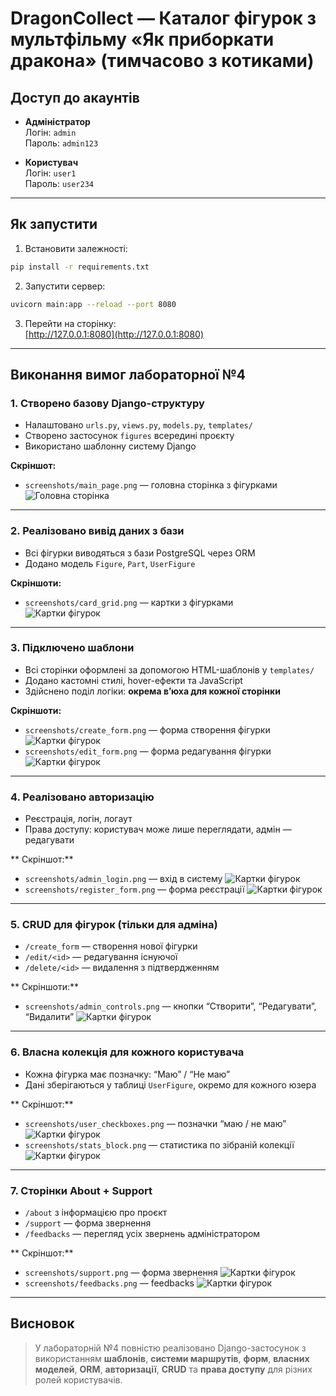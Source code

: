 # DragonCollect — Каталог фігурок з мультфільму «Як приборкати дракона» (тимчасово з котиками)

## Доступ до акаунтів

- **Адміністратор**  
  Логін: `admin`  
  Пароль: `admin123`

- **Користувач**  
  Логін: `user1`  
  Пароль: `user234`

---


## Як запустити

1. Встановити залежності:

```bash
pip install -r requirements.txt
```

2. Запустити сервер:

```bash
uvicorn main:app --reload --port 8080
```

3. Перейти на сторінку:  
[http://127.0.0.1:8080](http://127.0.0.1:8080)

---

## Виконання вимог лабораторної №4

### 1. Створено базову Django-структуру

- Налаштовано `urls.py`, `views.py`, `models.py`, `templates/`
- Створено застосунок `figures` всередині проєкту
- Використано шаблонну систему Django

**Скріншот:**
- `screenshots/main_page.png` — головна сторінка з фігурками  
![Головна сторінка](screenshots/main_page.png)

---

### 2. Реалізовано вивід даних з бази

- Всі фігурки виводяться з бази PostgreSQL через ORM
- Додано модель `Figure`, `Part`, `UserFigure`

**Скріншоти:**
- `screenshots/card_grid.png` — картки з фігурками  
![Картки фігурок](screenshots/card_grid.png)

---

### 3. Підключено шаблони

- Всі сторінки оформлені за допомогою HTML-шаблонів у `templates/`
- Додано кастомні стилі, hover-ефекти та JavaScript
- Здійснено поділ логіки: **окрема в’юха для кожної сторінки**

**Скріншоти:**
- `screenshots/create_form.png` — форма створення фігурки 
![Картки фігурок](screenshots/create_form.png) 
- `screenshots/edit_form.png` — форма редагування фігурки
![Картки фігурок](screenshots/edit_form.png)

---

### 4. Реалізовано авторизацію

- Реєстрація, логін, логаут
- Права доступу: користувач може лише переглядати, адмін — редагувати

** Скріншот:**
- `screenshots/admin_login.png` — вхід в систему
![Картки фігурок](screenshots/admin_login.png)  
- `screenshots/register_form.png` — форма реєстрації
![Картки фігурок](screenshots/register_form.png)

---

### 5. CRUD для фігурок (тільки для адміна)

- `/create_form` — створення нової фігурки
- `/edit/<id>` — редагування існуючої
- `/delete/<id>` — видалення з підтвердженням

** Скріншоти:**
- `screenshots/admin_controls.png` — кнопки “Створити”, “Редагувати”, “Видалити”
![Картки фігурок](screenshots/admin_controls.png)

---

### 6. Власна колекція для кожного користувача

- Кожна фігурка має позначку: “Маю” / “Не маю”
- Дані зберігаються у таблиці `UserFigure`, окремо для кожного юзера

** Скріншот:**
- `screenshots/user_checkboxes.png` — позначки “маю / не маю”
![Картки фігурок](screenshots/user_checkboxes.png)
- `screenshots/stats_block.png` — статистика по зібраній колекції
![Картки фігурок](screenshots/stats_block.png)

---

### 7. Сторінки About + Support

- `/about` з інформацією про проєкт
- `/support` — форма звернення
- `/feedbacks` — перегляд усіх звернень адміністратором

** Скріншот:**
- `screenshots/support.png` — форма звернення
![Картки фігурок](screenshots/support.png)
- `screenshots/feedbacks.png` — feedbacks
![Картки фігурок](screenshots/feedbacks.png)

---

## Висновок

> У лабораторній №4 повністю реалізовано Django-застосунок з використанням **шаблонів**, **системи маршрутів**, **форм**, **власних моделей**, **ORM**, **авторизації**, **CRUD** та **права доступу** для різних ролей користувачів.
